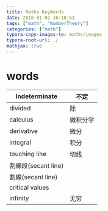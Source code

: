 ```yaml
---
title: Maths KeyWords
date: 2018-01-02 16:18:53
tags: ["math", "NumberTheory"]
categories: ["math"]
typora-copy-images-to: maths/images
typora-root-url: ./
mathjax: true
---
```


# words

| Indeterminate | 不定     |
| ------------- | -------- |
| divided       | 除       |
| calculus      | 微积分学 |
| derivative    | 微分     |
| integral      | 积分     |
| touching line     | 切线          |
|  割線段(secant line)      |          |
|   割線(secant line)      |          |
| critical values |          |
| infinity | 无穷 |


